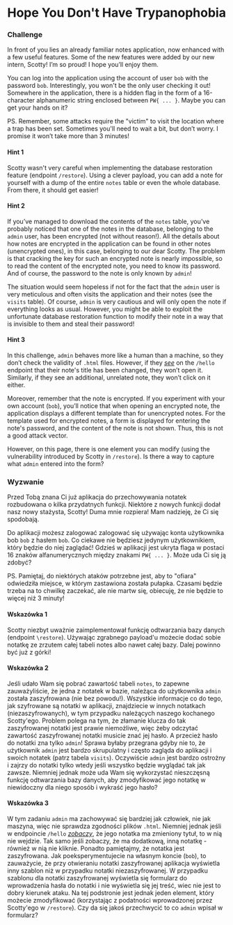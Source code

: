 # Hope You Don't Have Trypanophobia

### Challenge  
In front of you lies an already familiar notes application, now enhanced with a few useful features.
Some of the new features were added by our new intern, Scotty!
I’m so proud!
I hope you’ll enjoy them.

You can log into the application using the account of user `bob` with the password `bob`.
Interestingly, you won't be the only user checking it out!
Somewhere in the application,
there is a hidden flag in the form of a 16-character alphanumeric string enclosed between `PW{ ... }`.
Maybe you can get your hands on it?

PS.
Remember, some attacks require the "victim" to visit the location where a trap has been set.
Sometimes you'll need to wait a bit, but don’t worry.
I promise it won’t take more than 3 minutes!

#### Hint 1  
Scotty wasn't very careful when implementing the database restoration feature (endpoint `/restore`).
Using a clever payload,
you can add a note for yourself with a dump of the entire `notes` table or even the whole database.
From there, it should get easier!

#### Hint 2  
If you’ve managed to download the contents of the `notes` table,
you’ve probably noticed that one of the notes in the database,
belonging to the `admin` user, has been encrypted (not without reason!).
All the details about how notes are encrypted in the application can be found in other notes (unencrypted ones),
in this case, belonging to our dear Scotty.
The problem is that cracking the key for such an encrypted note is nearly impossible,
so to read the content of the encrypted note, you need to know its password.
And of course, the password to the note is only known by `admin`!  

The situation would seem hopeless if not for the fact
that the `admin` user is very meticulous and often visits the application and their notes
(see the `visits` table).
Of course, `admin` is very cautious and will only open the note if everything looks as usual.
However, you might be able to exploit the unfortunate database restoration function
to modify their note in a way that is invisible to them and steal their password!

#### Hint 3  
In this challenge, `admin` behaves more like a human than a machine, so they don’t check the validity of `.html` files.
However, if they <u>_see_</u> on the `/hello` endpoint that their note's title has been changed, they won’t open it.
Similarly, if they see an additional, unrelated note, they won’t click on it either.  

Moreover, remember that the note is encrypted.
If you experiment with your own account (`bob`), you’ll notice that when opening an encrypted note,
the application displays a different template than for unencrypted notes.
For the template used for encrypted notes, a form is displayed for entering the note's password,
and the content of the note is not shown.
Thus, this is not a good attack vector.  

However, on this page, there is one element you can modify (using the vulnerability introduced by Scotty in `/restore`).
Is there a way to capture what `admin` entered into the form?

### Wyzwanie
Przed Tobą znana Ci już aplikacja do przechowywania notatek rozbudowana o kilka przydatnych funkcji.
Niektóre z nowych funkcji dodał nasz nowy stażysta, Scotty! Duma mnie rozpiera! Mam nadzieję, że Ci się spodobają.

Do aplikacji możesz zalogować zalogować się używając konta użytkownika bob `bob` z hasłem `bob`.
Co ciekawe nie będziesz jedynym użytkownikiem, który będzie do niej zaglądać!
Gdzieś w aplikacji jest ukryta flaga w postaci 16 znaków alfanumerycznych między znakami `PW{ ... }`.
Może uda Ci się ją zdobyć?

PS. Pamiętaj, do niektórych ataków potrzebne jest, aby to "ofiara" odwiedziła miejsce,
w którym zastawiona została pułapka. Czasami będzie trzeba na to chwilkę zaczekać,
ale nie martw się, obiecuję, że nie będzie to więcej niż 3 minuty!

#### Wskazówka 1
Scotty niezbyt uważnie zaimplementował funkcję odtwarzania bazy danych (endpoint `\restore`).
Używając zgrabnego payload'u możecie dodać sobie notatkę ze zrzutem całej tabeli notes albo nawet całej bazy.
Dalej powinno być już z górki!

#### Wskazówka 2
Jeśli udało Wam się pobrać zawartość tabeli `notes`, to zapewne zauważyliście, że jedna z notatek w bazie,
należąca do użytkownika `admin` została zaszyfrowana (nie bez powodu!).
Wszystkie informacje co do tego, jak szyfrowane są notatki w aplikacji,
znajdziecie w innych notatkach (niezaszyfrowanych), w tym przypadku należących naszego kochanego Scotty'ego.
Problem polega na tym, że złamanie klucza do tak zaszyfrowanej notatki jest prawie niemożliwe,
więc żeby odczytać zawartość zaszyfrowanej notatki musicie znać jej hasło.
A przecież hasło do notatki zna tylko `admin`! Sprawa byłaby przegrana gdyby nie to,
że użytkownik `admin` jest bardzo skrupulatny i często zagląda do aplikacji i swoich notatek (patrz tabela `visits`).
Oczywiście `admin` jest bardzo ostrożny i zajrzy do notatki tylko wtedy jeśli wszystko będzie wyglądać tak jak zawsze.
Niemniej jednak może uda Wam się wykorzystać nieszczęsną funkcję odtwarzania bazy danych,
aby zmodyfikować jego notatkę w niewidoczny dla niego sposób i wykraść jego hasło?

#### Wskazówka 3
W tym zadaniu `admin` ma zachowywać się bardziej jak człowiek, nie jak maszyna,
więc nie sprawdza zgodności plików `.html`. Niemniej jednak jeśli w endpoincie `/hello` <u>_zobaczy_</u>,
że jego notatka ma zmieniony tytuł, to w nią nie wejdzie.
Tak samo jeśli zobaczy, że ma dodatkową, inną notatkę - również w nią nie kliknie. 
Ponadto pamiętajmy, że notatka jest zaszyfrowana. Jak poeksperymentujecie na własnym koncie (`bob`), to zauważycie,
że przy otwieraniu notatki zaszyfrowanej aplikacja wyświetla inny szablon niż w przypadku notatki niezaszyfrowanej.
W przypadku szablonu dla notatki zaszyfrowanej wyświetla się formularz do wprowadzenia hasła do notatki
i nie wyświetla się jej treść, wiec nie jest to dobry kierunek ataku. Na tej podstronie jest jednak jeden element,
który możecie zmodyfikować (korzystając z podatności wprowadzonej przez Scotty'ego w `/restore`).
Czy da się jakoś przechwycić to co `admin` wpisał w formularz?